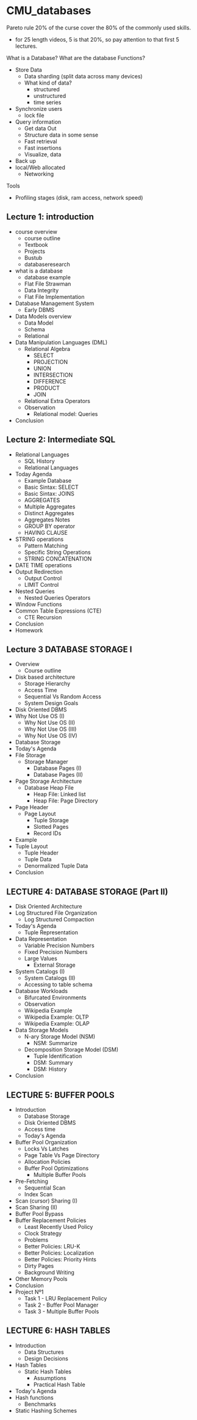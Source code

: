 # CMU_databases

Pareto rule 20% of the curse cover the 80% of the commonly used skills.
- for 25 length videos, 5 is that 20%, so pay attention to that first 5 lectures.

What is a Database?
What are the database Functions?
- Store Data
  - Data sharding (split data across many devices)
  - What kind of data?
    - structured
    - unstructured
    - time series
- Synchronize users
  - lock file
- Query information
  - Get data Out
  - Structure data in some sense
  - Fast retrieval
  - Fast insertions
  - Visualize, data
- Back up
- local/Web allocated
  - Networking

Tools
- Profiling stages (disk, ram access, network speed)


## Lecture 1: introduction
- course overview
  - course outline
  - Textbook
  - Projects
  - Bustub
  - databaseresearch
- what is a database
  - database example
  - Flat File Strawman
  - Data Integrity
  - Flat File Implementation
- Database Management System
  - Early DBMS
- Data Models overview
  - Data Model
  - Schema
  - Relational
- Data Manipulation Languages (DML)
  - Relational Algebra
    - SELECT
    - PROJECTION
    - UNION
    - INTERSECTION
    - DIFFERENCE
    - PRODUCT
    - JOIN
  - Relational Extra Operators
  - Observation
    - Relational model: Queries
- Conclusion

## Lecture 2: Intermediate SQL
- Relational Languages
  - SQL History
  - Relational Languages
- Today Agenda
  - Example Database
  - Basic Sintax: SELECT
  - Basic Sintax: JOINS
  - AGGREGATES
  - Multiple Aggregates
  - Distinct Aggregates  
  - Aggregates Notes
  - GROUP BY operator
  - HAVING CLAUSE
- STRING operations
  - Pattern Matching
  - Specific String Operations
  - STRING CONCATENATION
- DATE TIME operations
- Output Redirection
  - Output Control
  - LIMIT Control
- Nested Queries
  - Nested Queries Operators
- Window Functions
- Common Table Expressions (CTE)
  - CTE Recursion
- Conclusion
- Homework

## Lecture 3 DATABASE STORAGE I

- Overview
  - Course outline
- Disk based architecture
  - Storage Hierarchy
  - Access Time
  - Sequential Vs Random Access
  - System Design Goals
- Disk Oriented DBMS
- Why Not Use OS (I)
  - Why Not Use OS (II)
  - Why Not Use OS (III)
  - Why Not Use OS (IV)
- Database Storage
- Today's Agenda
- File Storage
  - Storage Manager
    - Database Pages (I)
    - Database Pages (II)
- Page Storage Architecture
  - Database Heap File
    - Heap File: Linked list
    - Heap File: Page Directory
- Page Header
  - Page Layout
    - Tuple Storage
    - Slotted Pages
    - Record IDs
- Example
- Tuple Layout
  - Tuple Header
  - Tuple Data
  - Denormalized Tuple Data
- Conclusion

## LECTURE 4: DATABASE STORAGE (Part II)
- Disk Oriented Architecture
- Log Structured File Organization
  - Log Structured Compaction
- Today's Agenda
  - Tuple Representation
- Data Representation
  - Variable Precision Numbers
  - Fixed Precision Numbers
  - Large Values
    - External Storage
- System Catalogs (I)
  - System Catalogs (II)
  - Accessing to table schema
- Database Workloads
  - Bifurcated Environments
  - Observation
  - Wikipedia Example
  - Wikipedia Example: OLTP
  - Wikipedia Example: OLAP
 - Data Storage Models
   - N-ary Storage Model (NSM)
     - NSM: Summarize
   - Decomposition Storage Model (DSM)
     - Tuple Identification
     - DSM: Summary
     - DSM: History
- Conclusion
  
## LECTURE 5: BUFFER POOLS
- Introduction
  - Database Storage
  - Disk Oriented DBMS
  - Access time
  - Today's Agenda
- Buffer Pool Organization
  - Locks  Vs Latches
  - Page Table Vs Page Directory
  - Allocation Policies
  - Buffer Pool Optimizations
    - Multiple Buffer Pools
- Pre-Fetching
  - Sequential Scan
  - Index Scan
- Scan (cursor) Sharing (I)
- Scan Sharing (II)
- Buffer Pool Bypass
- Buffer Replacement Policies
  - Least Recently Used Policy
  - Clock Strategy
  - Problems
  - Better Policies: LRU-K
  - Better Policies: Localization
  - Better Policies: Priority Hints
  - Dirty Pages
  - Background Writing
- Other Memory Pools
- Conclusion
- Project Nº1
  - Task 1 - LRU Replacement Policy
  - Task 2 - Buffer Pool Manager
  - Task 3 - Multiple Buffer Pools
    
## LECTURE 6: HASH TABLES
- Introduction
  - Data Structures
  - Design Decisions
- Hash Tables
  - Static Hash Tables
    - Assumptions
    - Practical Hash Table
- Today's Agenda
- Hash functions
  - Benchmarks
- Static Hashing Schemes
